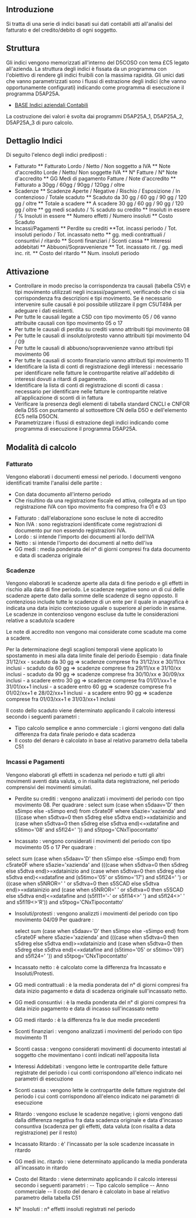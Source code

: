 ## Introduzione

Si tratta di una serie di indici basati sui dati contabili atti all'analisi del fatturato e del credito/debito di ogni soggetto.

## Struttura

Gli indici vengono memorizzati all'interno del D5COSO con tema £C5 legato all'azienda. La struttura degli indici è fissata da un programma con l'obiettivo di rendere gli indici fruibili con la massima rapidità.
Gli unici dati che vanno parametrizzati sono i flussi di estrazione degli indici (che vanno opportunamente configurati) indicando come programma di esecuzione il programma D5AP25A.

- [BASE Indici aziendali Contabili](Sorgenti/MB/DOC_OGG/P_D5AP25A)

La costruzione dei valori è svolta dai programmi D5AP25A_1, D5AP25A_2, D5AP25A_3 di puro calcolo.

## Dettaglio Indici

Di seguito l'elenco degli indici prediposti : 

* Fatturato
 ** Fatturato Lordo / Netto / Non soggetto a IVA
 ** Note d'accredito Lorde / Netto/ Non soggette IVA
 ** N° Fatture / N° Note d'accredito
 ** GG Medi di pagamento Fatture / Note d'accredito
 ** Fatturato a 30gg / 60gg / 90gg / 120gg / oltre
 * Scadenze
 ** Scadenze Aperte / Negative / Rischio / Esposizione / In contenzioso / Totale scaduto
 ** Scaduto da 30 gg / 60 gg / 90 gg / 120 gg / oltre
 ** Totale a scadere
 ** A scadere 30 gg / 60 gg / 90 gg / 120 gg / oltre
 ** gg medi scaduto / % scaduto su credito
 ** Insoluti in essere / % Insoluti in essere
 ** Numero effetti / Numero insoluti
 ** Costo Scaduto
 * Incassi/Pagamenti
 ** Perdite su crediti
 **Tot. incassi periodo / Tot. insoluti periodo / Tot. incassato netto
 ** gg. medi contrattuali / consuntivi / ritardo
 ** Sconti finanziari / Sconti cassa
 ** Interessi addebitati
 ** Abbuoni/Sopravvenienze
 ** Tot. incassato rit. / gg. medi inc. rit.
 ** Costo del ritardo
 ** Num. insoluti periodo

## Attivazione

 * Controllare in modo preciso la corrispondenza tra causali (tabella C5V) e tipi movimento utilizzati negli incassi/pagamenti, verificando che ci sia corrispondenza fra descrizioni e tipi movimento. Se è necessario intervenire sulle causali è poi possibile utilizzare il pgm C5UT49A per adeguare i dati esistenti.
 * Per tutte le causali legate a C5D con tipo movimento 05 / 06 vanno attribuite causali con tipo movimento 05 o 17
 * Per tutte le causali di perdita su crediti vanno attribuiti tipi movimento 08
 * Per tutte le causali di insoluto/protesto vanno attribuiti tipi movimento 04 / 09
 * Per tutte le causali di abbuono/sopravvenienze vanno attributi tipi movimento 06
 * Per tutte le causali di sconto finanziario vanno attributi tipi movimento 11
 * Identificare la lista di conti di registrazione degli interessi :  necessario per identificare nelle fatture le contropartite relative all'addebito di interessi dovuti a ritardi di pagamento.
 * Identificare la lista di conti di registrazione di sconti di cassa :  necessario per identificare nelle fatture le contropartite relative all'applicazione di sconti di in fattura
 * Verificare la presenza degli elementi di tabella standard CNCLI e CNFOR della D5S con puntamento al sottosettore CN della D5O e dell'elemento £C5 nella D5OCN.
 * Parametrizzare i flussi di estrazione degli indici indicando come programma di esecuzione il programma D5AP25A.

## Modalità di calcolo

### Fatturato

Vengono elaborati i documenti emessi nel periodo. I documenti vengono identificati tramite l'analisi delle partite : 
 * Con data documento all'interno periodo
 * Che risultino da una registrazione fiscale ed attiva, collegata ad un tipo registrazione IVA con tipo movimento fra compreso fra 01 e 03

- Fatturato :  dall'elaborazione sono escluse le note di accredito
- Non IVA :  sono registrazioni identificate come registrazioni di documento pur non essendo registrazioni IVA.
- Lordo :  si intende l'importo dei documenti al lordo dell'IVA
- Netto :  si intende l'importo dei documenti al netto dell'iva
- GG medi :  media ponderata del n° di giorni compresi fra data documento e data di scadenza originale


### Scadenze

Vengono elaborati le scadenze aperte alla data di fine periodo e gli effetti in rischio alla data di fine periodo.
Le scadenze negative sono un di cui delle scadenze aperte dato dalla somme delle scadenze di segno opposto.
Il contenzioso include tutte le scadenze di un ente per il quale in anagrafica è indicata una data inizio contezioso uguale o superiore al periodo in esame. Le scadenze in contenzioso vengono escluse da tutte le considerazioni relative a scaduto/a scadere

Le note di accredito non vengono mai considerate come scadute ma come a scadere.

Per la determinazione degli scaglioni temporali viene applicato lo spostamento in mesi alla data limite finale del periodo
Esempio :  data finale 31/12/xx
        - scaduto da 30 gg => scadenze comprese fra 31/12/xx e 30/11/xx inclusi
        - scaduto da 60 gg => scadenze comprese fra 29/11/xx e 31/10/xx inclusi
        - scaduto da 90 gg => scadenze comprese fra 30/10/xx e 30/09/xx inclusi
        - a scadere entro 30 gg => scadenze comprese fra 01/01/xx+1 e 31/01/xx+1 inclusi
        - a scadere entro 60 gg => scadenze comprese fra 01/02/xx+1 e 28/02/xx+1 inclusi
        - a scadere entro 90 gg => scadenze comprese fra 01/03/xx+1 e 31/03/xx+1 inclusi

Il costo dello scaduto viene determinato applicando il calcolo interessi secondo i seguenti parametri : 
 * Tipo calcolo semplice e anno commerciale :  i giorni vengono dati dalla differenza fra data finale periodo e data scadenza
 * Il costo del denaro è calcolato in base al relativo parametro della tabella C51

### Incassi e Pagamenti

Vengono elaborati gli effetti in scadenza nel periodo e tutti gli altri movimenti aventi data valuta, o in risalita data registrazione, nel periodo comprensivi dei movimenti simulati.


- Perdite su crediti :  vengono analizzati i movimenti del periodo con tipo movimento 08.
    Per quadrare : 
  select
   sum (case when s5daav='D' then s5impo else -s5impo end)
   from c5rate0F where s5azie='xazienda'
   and (((case when s5dtva=0 then s5dreg else s5dtva end)>=xdatainizio and
         (case when s5dtva=0 then s5dreg else s5dtva end)<=xdatafine   and
          s5timo='08'
          and s5fl24=' '))
   and s5tpog='CNxTipocontatto'

- Incassato :  vengono considerati i movimenti del periodo con tipo movimento 05 o 17
Per quadrare : 

 select
 sum (case when s5daav='D' then s5impo else -s5impo end)
 from c5rate0F where s5azie='xazienda'
 and (((case when s5dtva=0 then s5dreg else s5dtva end)>=xdatainizio and
       (case when s5dtva=0 then s5dreg else s5dtva end)<=xdatafine   and
       (s5timo='05' or s5timo='17')
        and s5fl24=' ')
 or
    ((case when s5NROR=' ' or s5dtva=0
  then s5SCAD else s5dtva end)>=xdatainizio and
        (case when s5NROR=' ' or s5dtva=0
     then s5SCAD else s5dtva end)<=xdatafine   and
         (s5fl11='-' or s5fl14<>' ')  and
          s5fl24<>' ' and
          s5fl19<>'R'))
    and s5tpog='CNxTipocontatto'

- Insoluti/protesti :  vengono analizzti i movimenti del periodo con tipo movimento 04/09
   Per quadrare : 

    select
    sum (case when s5daav='D' then s5impo else -s5impo end)
    from c5rate0F where s5azie='xazienda'
    and (((case when s5dtva=0 then s5dreg else s5dtva end)>=xdatainizio and
          (case when s5dtva=0 then s5dreg else s5dtva end)<=xdatafine   and
          (s5timo='05' or s5timo='09')
           and s5fl24=' '))
    and s5tpog='CNxTipocontatto'

- Incassato netto :  è calcolato come la differenza fra Incassato e Insoluti/Protesti.
- GG medi contrattuali :  è la media ponderata del n° di giorni compresi fra data inizio pagamento e data di scadenza originale sull'incassato netto.
- GG medi consuntivi :  è la media ponderata del n° di giorni compresi fra data inizio pagamento e data di incasso sull'incassato netto
- GG medi ritardo :  è la differenza fra le due medie precedenti
- Sconti finanziari :  vengono analizzati i movimenti del periodo con tipo movimento 11
- Sconti cassa :  vengono considerati movimenti di documento intestati al soggetto che movimentano i conti indicati nell'apposita lista
- Interessi Addebitati :  vengono lette le contropartite delle fatture registrate del periodo i cui conti corrispondono all'elenco indicato nei parametri di esecuzione
- Sconti cassa :  vengono lette le contropartite delle fatture registrate del periodo i cui conti corrispondono all'elenco indicato nei parametri di esecuzione
- Ritardo :  vengono escluse le scadenze negative; i giorni vengono dati dalla differenza negativa fra data scadenza originale e data d'incasso consuntiva (scadenza per gli effetti, data valuta (con risalita a data registrazione) per il resto)
- Incassato Ritardo :  è' l'incassato per la sole scadenze incassate in ritardo
- GG medi inc. ritardo :  viene determinato applicando la media ponderata all'incassato in ritardo
- Costo del Ritardo :  viene determinato applicando il calcolo interessi secondo i seguenti parametri : 
-- Tipo calcolo semplice
-- Anno commerciale
-- Il costo del denaro è calcolato in base al relativo parametro della tabella C51
- N° Insoluti :  n° effetti insoluti registrati nel periodo

